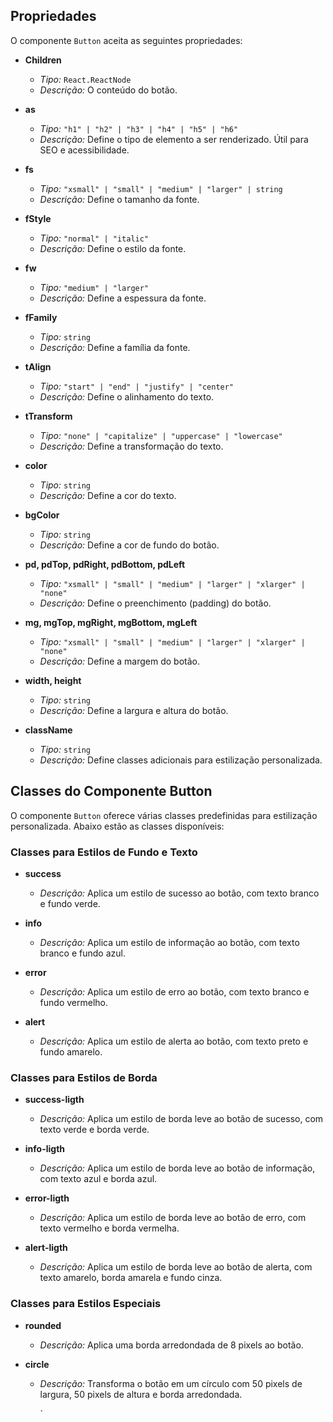 ## Propriedades

O componente `Button` aceita as seguintes propriedades:

- **Children**
  - *Tipo:* `React.ReactNode`
  - *Descrição:* O conteúdo do botão.

- **as**
  - *Tipo:* `"h1" | "h2" | "h3" | "h4" | "h5" | "h6"`
  - *Descrição:* Define o tipo de elemento a ser renderizado. Útil para SEO e acessibilidade.

- **fs**
  - *Tipo:* `"xsmall" | "small" | "medium" | "larger" | string`
  - *Descrição:* Define o tamanho da fonte.

- **fStyle**
  - *Tipo:* `"normal" | "italic"`
  - *Descrição:* Define o estilo da fonte.

- **fw**
  - *Tipo:* `"medium" | "larger"`
  - *Descrição:* Define a espessura da fonte.

- **fFamily**
  - *Tipo:* `string`
  - *Descrição:* Define a família da fonte.

- **tAlign**
  - *Tipo:* `"start" | "end" | "justify" | "center"`
  - *Descrição:* Define o alinhamento do texto.

- **tTransform**
  - *Tipo:* `"none" | "capitalize" | "uppercase" | "lowercase"`
  - *Descrição:* Define a transformação do texto.

- **color**
  - *Tipo:* `string`
  - *Descrição:* Define a cor do texto.

- **bgColor**
  - *Tipo:* `string`
  - *Descrição:* Define a cor de fundo do botão.

- **pd, pdTop, pdRight, pdBottom, pdLeft**
  - *Tipo:* `"xsmall" | "small" | "medium" | "larger" | "xlarger" | "none"`
  - *Descrição:* Define o preenchimento (padding) do botão.

- **mg, mgTop, mgRight, mgBottom, mgLeft**
  - *Tipo:* `"xsmall" | "small" | "medium" | "larger" | "xlarger" | "none"`
  - *Descrição:* Define a margem do botão.

- **width, height**
  - *Tipo:* `string`
  - *Descrição:* Define a largura e altura do botão.

- **className**
  - *Tipo:* `string`
  - *Descrição:* Define classes adicionais para estilização personalizada.


## Classes do Componente Button

O componente `Button` oferece várias classes predefinidas para estilização personalizada. Abaixo estão as classes disponíveis:

### Classes para Estilos de Fundo e Texto

- **success**
  - *Descrição:* Aplica um estilo de sucesso ao botão, com texto branco e fundo verde.

- **info**
  - *Descrição:* Aplica um estilo de informação ao botão, com texto branco e fundo azul.

- **error**
  - *Descrição:* Aplica um estilo de erro ao botão, com texto branco e fundo vermelho.

- **alert**
  - *Descrição:* Aplica um estilo de alerta ao botão, com texto preto e fundo amarelo.

### Classes para Estilos de Borda

- **success-ligth**
  - *Descrição:* Aplica um estilo de borda leve ao botão de sucesso, com texto verde e borda verde.

- **info-ligth**
  - *Descrição:* Aplica um estilo de borda leve ao botão de informação, com texto azul e borda azul.

- **error-ligth**
  - *Descrição:* Aplica um estilo de borda leve ao botão de erro, com texto vermelho e borda vermelha.

- **alert-ligth**
  - *Descrição:* Aplica um estilo de borda leve ao botão de alerta, com texto amarelo, borda amarela e fundo cinza.

### Classes para Estilos Especiais

- **rounded**
  - *Descrição:* Aplica uma borda arredondada de 8 pixels ao botão.

- **circle**
  - *Descrição:* Transforma o botão em um círculo com 50 pixels de largura, 50 pixels de altura e borda arredondada.

    `


